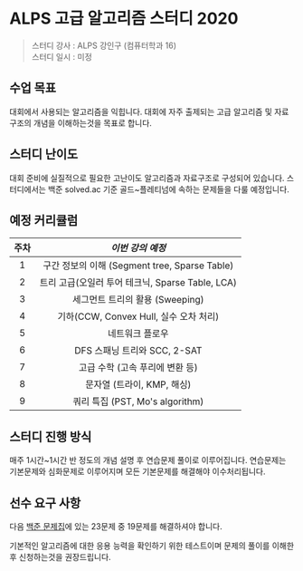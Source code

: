 # ALPS 고급 알고리즘 스터디 2020

> 스터디 강사 : ALPS 강인구 (컴퓨터학과 16)<br>스터디 일시 : 미정

## 수업 목표

대회에서 사용되는 알고리즘을 익힙니다. 대회에 자주 출제되는 고급 알고리즘 및 자료구조의 개념을 이해하는것을 목표로 합니다.

## 스터디 난이도

대회 준비에 실질적으로 필요한 고난이도 알고리즘과 자료구조로 구성되어 있습니다. 스터디에서는 백준 solved.ac 기준 골드~플레티넘에 속하는 문제들을 다룰 예정입니다.

## 예정 커리큘럼

| 주차 |                     *이번 강의 예정*                     |
| :--: | :------------------------------------------------------: |
|  1   |       구간 정보의 이해 (Segment tree, Sparse Table)       |
|  2   |     트리 고급(오일러 투어 테크닉, Sparse Table, LCA)       |
|  3   |             세그먼트 트리의 활용 (Sweeping)              |
|  4   |         기하(CCW, Convex Hull, 실수 오차 처리)           |
|  5   |                     네트워크 플로우                      |
|  6   |               DFS 스패닝 트리와 SCC, 2-SAT               |
|  7   |             고급 수학 (고속 푸리에 변환 등)             |
|  8   |                문자열 (트라이, KMP, 해싱)                |
|  9   |             쿼리 특집 (PST, Mo's algorithm)              |

## 스터디 진행 방식
매주 1시간~1시간 반 정도의 개념 설명 후 연습문제 풀이로 이루어집니다. 연습문제는 기본문제와 심화문제로 이루어지며 모든 기본문제를 해결해야 이수처리됩니다.

## 선수 요구 사항

다음 [백준 문제집](https://www.acmicpc.net/workbook/view/7060)에 있는 23문제 중 19문제를 해결하셔야 합니다.

기본적인 알고리즘에 대한 응용 능력을 확인하기 위한 테스트이며 문제의 풀이를 이해한 후 신청하는것을 권장드립니다.


